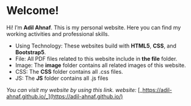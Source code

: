 # Welcome!

Hi! I’m **Adil Ahnaf**. This is my personal website. Here you can find my working activities and professional skills.

-   Using Technology: These websites build with **HTML5**, **CSS**, and **Bootstrap5**.
-   File: All PDF files related to this website include in **the file** folder.
-   Image: The **image** folder contains all related images of this website.
-   CSS: The **CSS** folder contains all .css files.
-   JS: The **JS** folder contains all .js files

_You can visit my website by using this link._
_website:_ [_https://adil-ahnaf.github.io/_](https://adil-ahnaf.github.io/)
